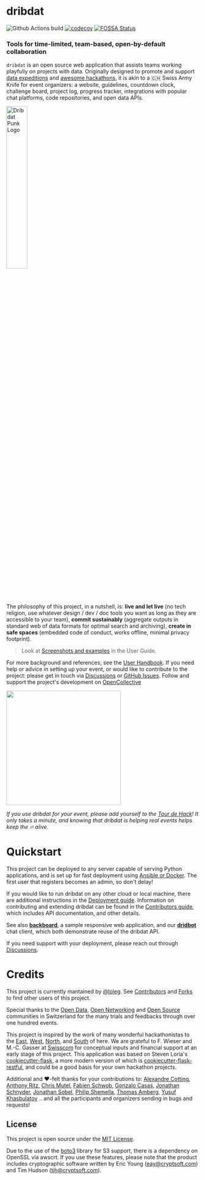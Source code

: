 # dribdat

![Github Actions build](https://github.com/dribdat/dribdat/workflows/build/badge.svg)
[![codecov](https://codecov.io/gh/dribdat/dribdat/branch/main/graph/badge.svg?token=Ccd1vTxRXg)](https://codecov.io/gh/dribdat/dribdat)
[![FOSSA Status](https://app.fossa.com/api/projects/git%2Bgithub.com%2Floleg%2Fdribdat.svg?type=shield)](https://app.fossa.com/projects/git%2Bgithub.com%2Floleg%2Fdribdat?ref=badge_shield)

### Tools for time-limited, team-based, open-by-default collaboration

`dribdat` is an open source web application that assists teams working playfully on projects with data. Originally designed to promote and support [data expeditions](https://schoolofdata-ch.github.io/index.en.html) and [awesome hackathons](https://github.com/dribdat/awesome-hackathon), it is akin to a 🇨🇭 Swiss Army Knife for event organizers: a website, guidelines, countdown clock, challenge board, project log, progress tracker, integrations with popular chat platforms, code repositories, and open data APIs.

<img title="Dribdat Punk Logo" src="dribdat/static/img/logo11_punk.png" width="33%">

The philosophy of this project, in a nutshell, is: **live and let live** (no tech religion, use whatever design / dev / doc tools you want as long as they are accessible to your team), **commit sustainably** (aggregate outputs in standard web of data formats for optimal search and archiving), **create in safe spaces** (embedded code of conduct, works offline, minimal privacy footprint).

> Look at [Screenshots and examples](https://dribdat.cc/about#screenshots) in the User Guide.

For more background and references, see the [User Handbook](https://docs.dribdat.cc/usage/). If you need help or advice in setting up your event, or would like to contribute to the project: please get in touch via [Discussions](https://github.com/orgs/dribdat/discussions) or [GitHub Issues](https://github.com/dribdat/dribdat/issues). Follow and support the project's development on [OpenCollective](https://opencollective.com/dribdat/updates)

<a href="https://opencollective.com/dribdat/donate" target="_blank"><img src="https://opencollective.com/dribdat/donate/button@2x.png?color=blue" width=300 /></a>

_If you use dribdat for your event, please add yourself to the [Tour de Hack](https://meta.dribdat.cc/event/5)! It only takes a minute, and knowing that dribdat is helping real events helps keep the 🔥 alive._

# Quickstart

This project can be deployed to any server capable of serving Python applications, and is set up for fast deployment using [Ansible or Docker](https://dribdat.cc/deploy). The first user that registers becomes an admin, so don't delay! 

If you would like to run dribdat on any other cloud or local machine, there are additional instructions in the [Deployment guide](https://docs.dribdat.cc/deploy/). Information on contributing and extending dribdat can be found in the [Contributors guide](https://docs.dribdat.cc/contribute/), which includes API documentation, and other details.

See also **[backboard](https://github.com/dribdat/backboard)**, a sample responsive web application, and our **[dridbot](https://github.com/dribdat/dridbot)** chat client, which both demonstrate reuse of the dribdat API.

If you need support with your deployment, please reach out through [Discussions](https://github.com/orgs/dribdat/discussions).

# Credits

This project is currently mantained by [@loleg](https://github.com/loleg). See [Contributors](https://github.com/dataletsch/dribdat/graphs/contributors) and [Forks](https://github.com/dataletsch/dribdat/network/members) to find other users of this project.

Special thanks to the [Open Data](https://opendata.ch), [Open Networking](https://opennetworkinfrastructure.org/) and [Open Source](https://dinacon.ch) communities in Switzerland for the many trials and feedbacks through over one hundred events.

This project is inspired by the work of many wonderful hackathonistas to the [East](https://meta.dribdat.cc/project/42), [West](https://meta.dribdat.cc/project/7), [North](https://meta.dribdat.cc/project/10), and [South](https://meta.dribdat.cc/project/41) of here. We are grateful to F. Wieser and M.-C. Gasser at [Swisscom](http://swisscom.com) for conceptual inputs and financial support at an early stage of this project. This application was based on Steven Loria's [cookiecutter-flask](https://github.com/sloria/cookiecutter-flask), a more modern version of which is [cookiecutter-flask-restful](https://github.com/karec/cookiecutter-flask-restful), and could be a good basis for your own hackathon projects. 

Additional and ♥-felt thanks for your contributions to: [Alexandre Cotting](https://github.com/Cotting), [Anthony Ritz](https://github.com/RitzAnthony), [Chris Mutel](https://github.com/cmutel), [Fabien Schwob](https://github.com/jibaku), [Gonzalo Casas](https://github.com/gonzalocasas), [Jonathan Schnyder](https://github.com/jonHESSO), [Jonathan Sobel](https://github.com/JonathanSOBEL), [Philip Shemella](https://github.com/philshem), [Thomas Amberg](https://github.com/tamberg), [Yusuf Khasbulatov](https://github.com/khashashin) .. and all the participants and organizers sending in bugs and requests! 

## License

This project is open source under the [MIT License](LICENSE).

Due to the use of the [boto3](https://github.com/boto/boto3/) library for S3 support, there is a dependency on OpenSSL via awscrt. If you use these features, please note that the product includes cryptographic software written by Eric Young (eay@cryptsoft.com) and Tim Hudson (tjh@cryptsoft.com).
